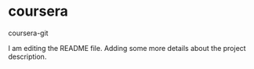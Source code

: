 # coursera
coursera-git

I am editing the README file. Adding some more details about the project description.
